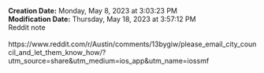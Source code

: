 <div><b>Creation Date:</b> Monday, May 8, 2023 at 3:03:23 PM<br></div>
<div><b>Modification Date:</b> Thursday, May 18, 2023 at 3:57:12 PM<br></div>
<div>Reddit note</div>
<div><br></div>
<div>https://www.reddit.com/r/Austin/comments/13bygiw/please_email_city_council_and_let_them_know_how/?utm_source=share&amputm_medium=ios_app&amputm_name=iossmf</div>

